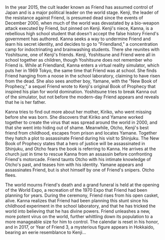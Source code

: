 <!-- 20th Century Boys: The Last Hope (2009) -->

In the year 2015, the cult leader known as Friend has assumed control of Japan and is a major political leader on the world stage. Kenji, the leader of the resistance against Friend, is presumed dead since the events of December 2000, when much of the world was devastated by a bio-weapon attack executed by Friend, but pinned on Kenji. Kenji's niece, Kanna, is a rebellious high school student that doesn't accept the false history Friend's government has authored. Kanna seeks a way to undermine Friend and learn his secret identity, and decides to go to "Friendland," a concentration camp for indoctrinating and brainwashing students. There she reunites with Yoshitsune, one of Kenji's friends. Kenji, Yoshitsune and Friend were all in school together as children, though Yoshitsune does not remember who Friend is. While at Friendland, Kanna enters a virtual reality simulator, which puts her in 1969 Tokyo, the same time that Friend was at school. She finds Friend hanging from a noose in the school laboratory, claiming to have risen from the dead. She also sees another boy, Yamane, with the "New Book of Prophecy," a sequel Friend wrote to Kenji's original Book of Prophecy that inspired his plan for world domination. Yoshitsune tries to break Kanna out of the simulator, but not before the modern-day Friend appears and reveals that he is her father.

Kanna tries to find out more about her mother, Kiriko, who went missing before she was born. She discovers that Kiriko and Yamane worked together to create the virus that was spread around the world in 2000, and that she went into hiding out of shame. Meanwhile, Otcho, Kenji's best friend from childhood, escapes from prison and locates Yamane. Together they hatch a plot to assassinate Friend during his visit to Shinjuku. The New Book of Prophecy states that a hero of justice will be assassinated in Shinjuku, and Otcho fears the book is referring to Kanna. He arrives at the church just in time to rescue Kanna from an assassin before confronting Friend's motorcade. Friend taunts Otcho with his intimate knowledge of Otcho's past, and teases him with his identity. Yamane appears and assassinates Friend, but is shot himself by one of Friend's snipers. Otcho flees.

The world mourns Friend's death and a grand funeral is held at the opening of the World Expo, a recreation of the 1970 Expo that Friend had been planning for years. During the ceremony, Friend rises from his open casket, alive. Kanna realizes that Friend had been planning this stunt since his childhood experiment in the school laboratory, and that he has tricked the world into believing that he has divine powers. Friend unleashes a new, more potent virus on the world, further whittling down its population to a more manageable size for him to control. The calendar is reset in his honor, and in 2017, or Year of Friend 3, a mysterious figure appears in Hokkaido, bearing an eerie resemblance to Kenji...